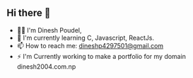 ## Hi there 👋<br>
- 🙋🏾 I'm Dinesh Poudel, <br>
- 🌱 I'm currently learning C, Javascript, ReactJs. <br>
- 📫 How to reach me: dineshp4297501@gmail.com <br>
- ⚡ I'm Currently working to make a portfolio for my domain dinesh2004.com.np <br>

<!--
**dinesh13p/dinesh13p** is a ✨ _special_ ✨ repository because its `README.md` (this file) appears on your GitHub profile.

Here are some ideas to get you started:

- 🔭 I’m currently working on ...
- 🌱 I’m currently learning ...
- 👯 I’m looking to collaborate on ...
- 🤔 I’m looking for help with ...
- 💬 Ask me about ...
- 📫 How to reach me: ...
- 😄 Pronouns: ...
- ⚡ Fun fact: ...
-->
